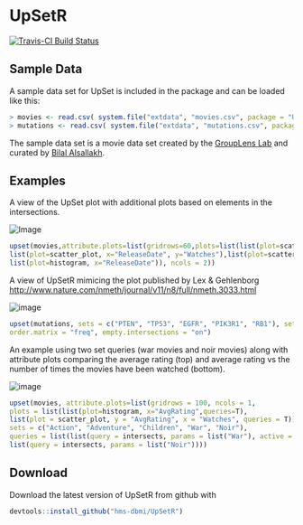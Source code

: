 # UpSetR

[![Travis-CI Build Status](https://travis-ci.org/hms-dbmi/UpSetR.svg?branch=master)](https://travis-ci.org/hms-dbmi/UpSetR)

## Sample Data

A sample data set for UpSet is included in the package and can be loaded like this:

```R
> movies <- read.csv( system.file("extdata", "movies.csv", package = "UpSetR"), header=T, sep=";" )
> mutations <- read.csv( system.file("extdata", "mutations.csv", package = "UpSetR"), header=T, sep = ",")
```

The sample data set is a movie data set created by the [GroupLens Lab](http://grouplens.org/datasets/movielens) and curated by [Bilal Alsallakh](https://github.com/bilalsal).

## Examples
A view of the UpSet plot with additional plots based on elements in the intersections.

![Image](https://cloud.githubusercontent.com/assets/12614369/8464958/2af1008c-2014-11e5-93d8-8d8442ec5631.png)

```R
upset(movies,attribute.plots=list(gridrows=60,plots=list(list(plot=scatter_plot, x="ReleaseDate", y="AvgRating"),
list(plot=scatter_plot, x="ReleaseDate", y="Watches"),list(plot=scatter_plot, x="Watches", y="AvgRating"),
list(plot=histogram, x="ReleaseDate")), ncols = 2))
```
A view of UpSetR mimicing the plot published by Lex & Gehlenborg
http://www.nature.com/nmeth/journal/v11/n8/full/nmeth.3033.html

![image](https://cloud.githubusercontent.com/assets/12614369/8468576/18d5ef52-203c-11e5-9f5d-e034ec41c538.png)

```R
upset(mutations, sets = c("PTEN", "TP53", "EGFR", "PIK3R1", "RB1"), sets.bar.color = "#56B4E9",
order.matrix = "freq", empty.intersections = "on")
```

An example using two set queries (war movies and noir movies) along with attribute plots comparing the average rating (top) and average rating vs the number of times the movies have been watched (bottom).

![image](https://cloud.githubusercontent.com/assets/1216518/8486663/2bc2bf44-20d4-11e5-9651-4b660a652b05.png)

```R
upset(movies, attribute.plots=list(gridrows = 100, ncols = 1, 
plots = list(list(plot=histogram, x="AvgRating",queries=T),
list(plot = scatter_plot, y = "AvgRating", x = "Watches", queries = T))), 
sets = c("Action", "Adventure", "Children", "War", "Noir"),
queries = list(list(query = intersects, params = list("War"), active = T),
list(query = intersects, params = list("Noir"))))
```


## Download
Download the latest version of UpSetR from github with

```R
devtools::install_github("hms-dbmi/UpSetR")
```
